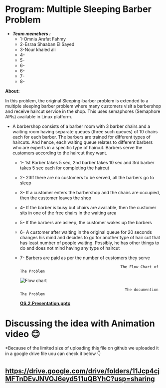 # **Program: Multiple Sleeping Barber Problem**



* ***Team memebers :***
   * 1-Omnia Arafat Fahmy
   * 2-Esraa Shaaban El Sayed 
   * 3-Nour khaled ali
   * 4-
   * 5-
   * 6-
   * 6-
   * 7-
   * 8-


**About:**

In this problem, the original Sleeping-barber problem is extended to a multiple sleeping barber problem where many customers visit a barbershop and receive haircut service in the shop. This uses semaphores (Semaphore APIs) available in Linux platform.

* A barbershop consists of a barber room with 3 barber chairs and a waiting room having separate queues (three such queues) of 10 chairs each for each barber. The barbers are trained for different types of haircuts. And hence, each waiting queue relates to different barbers who are experts in a specific type of haircut. Barbers serve the customers according to the haircut they want.

   * 1- 1st Barber takes 5 sec, 2nd barber takes 10 sec and 3rd barber takes 5 sec each for completing the haircut
   * 2- 23If there are no customers to be served, all the barbers go to sleep
   * 3-  If a customer enters the barbershop and the chairs are occupied, then the customer leaves the shop
   * 4-  If the barber is busy but chairs are available, then the customer sits in one of the free chairs in the waiting area
   * 5-  If the barbers are asleep, the customer wakes up the barbers
   * 6-  A customer after waiting in the original queue for 20 seconds changes his mind and decides to go for another type of hair cut that has least            number of people waiting. Possibly, he has other things to do and does not mind having any type of haircut
   * 7-  Barbers are paid as per the number of customers they serve



                                                      The Flow Chart of The Problem



     ![Flow chart](https://user-images.githubusercontent.com/83679206/208322843-0b9454c4-e984-4586-b930-1b21568178e1.jpg)
     
     
     
     
     
     
     
     
                                                        The documention The Problem
    

        **[OS.2.Presentation.pptx](https://github.com/NourSewafy/Project-OS/files/10254793/OS.2.Presentation.pptx)**





# Discussing the idea with Animation video 😊

*Because of the limited size of uploading this file on github we uploaded it in a google drive file uou can check it below 👇

## https://drive.google.com/drive/folders/11Jcp4cjMFTnDEvJNVOJ6eyd511uQBYhC?usp=sharing
